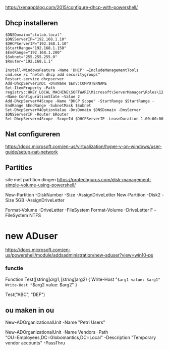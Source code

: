 https://xenappblog.com/2015/configure-dhcp-with-powershell/
## Dhcp installeren
```
$DNSDomain="ctxlab.local"
$DNSServerIP="192.168.1.10"
$DHCPServerIP="192.168.1.10"
$StartRange="192.168.1.150"
$EndRange="192.168.1.200"
$Subnet="255.255.255.0"
$Router="192.168.1.1"

Install-WindowsFeature -Name 'DHCP' –IncludeManagementTools
cmd.exe /c "netsh dhcp add securitygroups"
Restart-service dhcpserver
Add-DhcpServerInDC -DnsName $Env:COMPUTERNAME
Set-ItemProperty –Path registry::HKEY_LOCAL_MACHINE\SOFTWARE\Microsoft\ServerManager\Roles\12 –Name ConfigurationState –Value 2
Add-DhcpServerV4Scope -Name "DHCP Scope" -StartRange $StartRange -EndRange $EndRange -SubnetMask $Subnet
Set-DhcpServerV4OptionValue -DnsDomain $DNSDomain -DnsServer $DNSServerIP -Router $Router				
Set-DhcpServerv4Scope -ScopeId $DHCPServerIP -LeaseDuration 1.00:00:00
```
## Nat configureren
https://docs.microsoft.com/en-us/virtualization/hyper-v-on-windows/user-guide/setup-nat-network
## Partities


site met partition dingen
https://protechgurus.com/disk-management-simple-volume-using-powershell/

New-Partition -DiskNumber <number>  -Size <size of disk> -AssignDriveLetter
New-Partition -Disk2 -Size 5GB -AssignDriveLetter

Format-Volume -DriveLetter <Your Drive Letter> -FileSystem <Your File System>
Format-Volume -DriveLetter F -FileSystem NTFS

# new ADuser
https://docs.microsoft.com/en-us/powershell/module/addsadministration/new-aduser?view=win10-ps

### functie 
Function Test([string]$arg1, [string]$arg2)
{
    Write-Host "`$arg1 value: $arg1"
    Write-Host "`$arg2 value: $arg2"
}

Test("ABC", "DEF")

## ou maken in ou
New-ADOrganizationalUnit -Name "Petri Users"

New-ADOrganizationalUnit -Name Vendors -Path "OU=Employees,DC=Globomantics,DC=Local" -Description "Temporary vendor accounts" -PassThru

